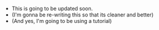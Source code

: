 - This is going to be updated soon.
- (I'm gonna be re-writing this so that its cleaner and better)
- (And yes, I'm going to be using a tutorial)
